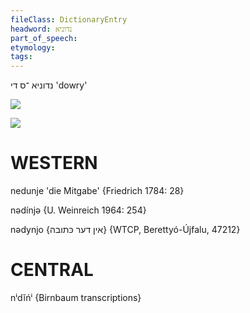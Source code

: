 ```yaml
---
fileClass: DictionaryEntry
headword: נדוניא
part_of_speech: 
etymology: 
tags: 
---
```

נדוניא
־ס
די
'dowry'

![](https://ia902902.us.archive.org/9/items/Yiddish-Dialect-Maps/map%20-%20FoY3-24%20-%20nadn.jpg)

![](https://ia802902.us.archive.org/9/items/Yiddish-Dialect-Maps/Guggenheim-Gruenberg_karte_28.jpg)

WESTERN
========

nedunje 'die Mitgabe' {Friedrich 1784: 28}

nədínjə {U. Weinreich 1964: 254}

nədynjo {אין דער כּתובה} {WTCP, Berettyó-Újfalu, 47212}

CENTRAL
========

nⁱdĭńⁱ {Birnbaum transcriptions}